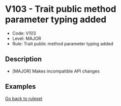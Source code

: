 # V103 - Trait public method parameter typing added

* Code: V103
* Level: MAJOR
* Rule: Trait public method parameter typing added

## Description

* [MAJOR] Makes incompatible API changes

## Examples

[Go back to ruleset](../README.md)